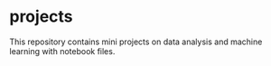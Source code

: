 # projects
This repository contains mini projects on data analysis and machine learning with notebook files.
